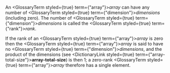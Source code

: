  



An <GlossaryTerm styled={true} term={"array"}><i>array</i></GlossaryTerm> can have any number of <GlossaryTerm styled={true} term={"dimension"}><i>dimensions</i></GlossaryTerm> (including zero). The number of <GlossaryTerm styled={true} term={"dimension"}><i>dimensions</i></GlossaryTerm> is called the <GlossaryTerm styled={true} term={"rank"}><i>rank</i></GlossaryTerm>. 



If the rank of an <GlossaryTerm styled={true} term={"array"}><i>array</i></GlossaryTerm> is zero then the <GlossaryTerm styled={true} term={"array"}><i>array</i></GlossaryTerm> is said to have no <GlossaryTerm styled={true} term={"dimension"}><i>dimensions</i></GlossaryTerm>, and the product of the dimensions (see <DictionaryLink styled={true} term={"array-total-size"}><b>array-total-size</b></DictionaryLink>) is then 1; a zero-rank <GlossaryTerm styled={true} term={"array"}><i>array</i></GlossaryTerm> therefore has a single element. 



